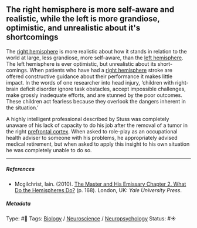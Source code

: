 ## The right hemisphere is more self-aware and realistic, while the left is more grandiose, optimistic, and unrealistic about it's shortcomings

The [right hemisphere](Right%20hemisphere.md) is more realistic about how it stands in relation to the world at large, less grandiose, more self-aware, than the [left hemisphere](Left%20hemisphere.md). The left hemisphere is ever optimistic, but unrealistic about its short-comings. When patients who have had a [right hemisphere](Right%20hemisphere.md) stroke are offered constructive guidance about their performance it makes little impact. In the words of one researcher into head injury, ‘children with right-brain deficit disorder ignore task obstacles, accept impossible challenges, make grossly inadequate efforts, and are stunned by the poor outcomes. These children act fearless because they overlook the dangers inherent in the situation.’

A highly intelligent professional described by Stuss was completely unaware of his lack of capacity to do his job after the removal of a tumor in the right [prefrontal cortex](Prefrontal%20cortex.md). When asked to role-play as an occupational health adviser to someone with his problems, he appropriately advised medical retirement, but when asked to apply this insight to his own situation he was completely unable to do so.

---

##### References

* Mcgilchrist, Iain. (2010). [The Master and His Emissary Chapter 2. What Do the Hemispheres Do?](The%20Master%20and%20His%20Emissary%20Chapter%202.%20What%20Do%20the%20Hemispheres%20Do%3F.md) (p. 168). London, UK: *Yale University Press*.

##### Metadata

Type: #🔴 
Tags: [Biology]() / [Neuroscience](Neuroscience.md) / [Neuropsychology](Neuropsychology.md)
Status: #☀️ 
